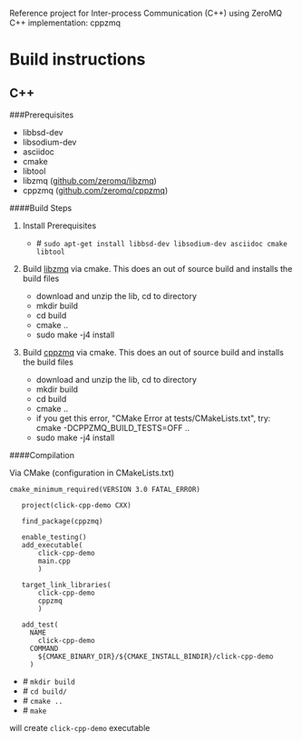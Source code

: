 Reference project for Inter-process Communication (C++) using ZeroMQ
C++ implementation: cppzmq

# Build instructions

## C++
###Prerequisites
- libbsd-dev
- libsodium-dev
- asciidoc
- cmake
- libtool
- libzmq ([github.com/zeromq/libzmq](https://github.com/zeromq/libzmq))
- cppzmq ([github.com/zeromq/cppzmq](https://github.com/zeromq/cppzmq))

####Build Steps

1. Install Prerequisites
   - \# ``sudo apt-get install libbsd-dev libsodium-dev asciidoc cmake libtool``

2. Build [libzmq](https://github.com/zeromq/libzmq) via cmake. This does an out of source build and installs the build files
   - download and unzip the lib, cd to directory
   - mkdir build
   - cd build
   - cmake ..
   - sudo make -j4 install

3. Build [cppzmq](https://github.com/zeromq/cppzmq) via cmake. This does an out of source build and installs the build files
   - download and unzip the lib, cd to directory
   - mkdir build
   - cd build
   - cmake .. 
   - if you get this error, "CMake Error at tests/CMakeLists.txt", try: cmake -DCPPZMQ_BUILD_TESTS=OFF ..
   - sudo make -j4 install
   
####Compilation

Via CMake (configuration in CMakeLists.txt)

```
cmake_minimum_required(VERSION 3.0 FATAL_ERROR)
   
   project(click-cpp-demo CXX)
   
   find_package(cppzmq)
   
   enable_testing()
   add_executable(
       click-cpp-demo
       main.cpp
       )
   
   target_link_libraries(
       click-cpp-demo
       cppzmq
       )
   
   add_test(
     NAME
       click-cpp-demo
     COMMAND
       ${CMAKE_BINARY_DIR}/${CMAKE_INSTALL_BINDIR}/click-cpp-demo
     )
```

- \# ``mkdir build``
- \# ``cd build/``
- \# ``cmake ..``
- \# ``make``

will create ``click-cpp-demo`` executable

